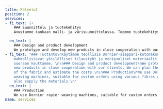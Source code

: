 ```yaml
---
title: Palvelut
position: 2
services:
- fi_text: |+
    ### Suunnittelu ja tuotekehitys
    Avustamme kankaan malli- ja värisuunnittelussa. Teemme tuotekehitystä yhteistyössä tekstiilialan toimijoiden kanssa. Suunnittelemme kankaan tuotannon ja selvitämme kustannusrakenteen.

  en_text: |
    ### Design and product development
    We prototype and develop new products in close cooperation with our clients. We can plan the production of the fabric and estimate the costs.
- fi_text: "### Tuotanto\nKäytämme teollisia Dornier-sieppari-kutomakoneita, jotka
    mahdollistavat yksilölliset tilaustyöt ja monipuoliset materiaalit. Saat materiaalit
    suoraan kauttamme. \n\n### Design and product development\nWe prototype and develop
    new products in close cooperation with our clients. We can plan the production
    of the fabric and estimate the costs.\n\n### Production\nWe use Dornier rapier
    weaving machines, suitable for custom orders using various fibres and yarns. We
    also supply the materials.\n"
  en_text: |
    ### Production
    We use Dornier rapier weaving machines, suitable for custom orders using various fibres and yarns. We also supply the materials.
name: services
---
```


